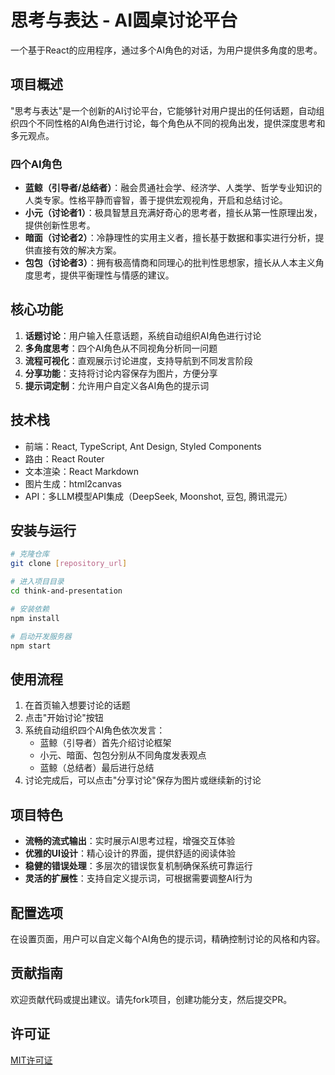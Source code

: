 # 思考与表达 - AI圆桌讨论平台

一个基于React的应用程序，通过多个AI角色的对话，为用户提供多角度的思考。

## 项目概述

"思考与表达"是一个创新的AI讨论平台，它能够针对用户提出的任何话题，自动组织四个不同性格的AI角色进行讨论，每个角色从不同的视角出发，提供深度思考和多元观点。

### 四个AI角色

- **蓝鲸（引导者/总结者）**：融会贯通社会学、经济学、人类学、哲学专业知识的人类专家。性格平静而睿智，善于提供宏观视角，开启和总结讨论。
- **小元（讨论者1）**：极具智慧且充满好奇心的思考者，擅长从第一性原理出发，提供创新性思考。
- **暗面（讨论者2）**：冷静理性的实用主义者，擅长基于数据和事实进行分析，提供直接有效的解决方案。
- **包包（讨论者3）**：拥有极高情商和同理心的批判性思想家，擅长从人本主义角度思考，提供平衡理性与情感的建议。

## 核心功能

1. **话题讨论**：用户输入任意话题，系统自动组织AI角色进行讨论
2. **多角度思考**：四个AI角色从不同视角分析同一问题
3. **流程可视化**：直观展示讨论进度，支持导航到不同发言阶段
4. **分享功能**：支持将讨论内容保存为图片，方便分享
5. **提示词定制**：允许用户自定义各AI角色的提示词

## 技术栈

- 前端：React, TypeScript, Ant Design, Styled Components
- 路由：React Router
- 文本渲染：React Markdown
- 图片生成：html2canvas
- API：多LLM模型API集成（DeepSeek, Moonshot, 豆包, 腾讯混元）

## 安装与运行

```bash
# 克隆仓库
git clone [repository_url]

# 进入项目目录
cd think-and-presentation

# 安装依赖
npm install

# 启动开发服务器
npm start
```

## 使用流程

1. 在首页输入想要讨论的话题
2. 点击"开始讨论"按钮
3. 系统自动组织四个AI角色依次发言：
   - 蓝鲸（引导者）首先介绍讨论框架
   - 小元、暗面、包包分别从不同角度发表观点
   - 蓝鲸（总结者）最后进行总结
4. 讨论完成后，可以点击"分享讨论"保存为图片或继续新的讨论

## 项目特色

- **流畅的流式输出**：实时展示AI思考过程，增强交互体验
- **优雅的UI设计**：精心设计的界面，提供舒适的阅读体验
- **稳健的错误处理**：多层次的错误恢复机制确保系统可靠运行
- **灵活的扩展性**：支持自定义提示词，可根据需要调整AI行为

## 配置选项

在设置页面，用户可以自定义每个AI角色的提示词，精确控制讨论的风格和内容。

## 贡献指南

欢迎贡献代码或提出建议。请先fork项目，创建功能分支，然后提交PR。

## 许可证

[MIT许可证](LICENSE)
